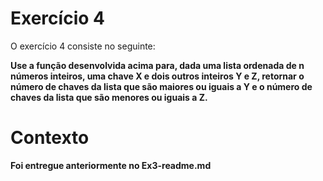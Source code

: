 # Exercício 4

O exercício 4 consiste no seguinte:

**Use a função desenvolvida acima para,
dada uma lista ordenada de n números
inteiros, uma chave X e dois outros
inteiros Y e Z, retornar o número de
chaves da lista que são maiores ou iguais
a Y e o número de chaves da lista que são
menores ou iguais a Z.**

# Contexto

**Foi entregue anteriormente no Ex3-readme.md**